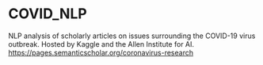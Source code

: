 # COVID_NLP
NLP analysis of scholarly articles on issues surrounding the COVID-19 virus outbreak. Hosted by Kaggle and the Allen Institute for AI. https://pages.semanticscholar.org/coronavirus-research 
